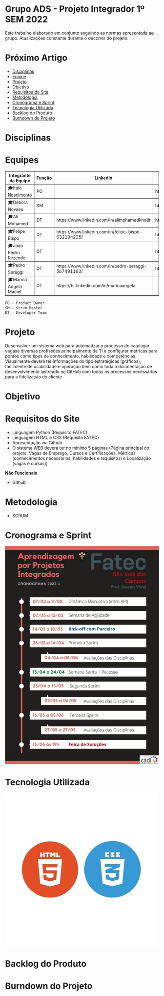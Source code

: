 #  Grupo ADS - Projeto Integrador 1º SEM 2022

Este trabalho elaborado em conjunto seguindo as normas apresentada ao grupo. Atualizações constante durante o decorrer do projeto.


# Próximo Artigo

- [Disciplinas](#Disciplinas)
- [Equipe](#Equipes)
- [Projeto](#Projeto)
- [Objetivo](#Objetivo)
- [Requisitos do Site](#Requisitos-do-site)
- [Metodologia](#Metodologia)
- [Cronograma e Sprint](#Cronograma-e-Sprint)
- [Tecnologia Utilizada](#Tecnologia-Utilizada)
- [Backlog do Produto](#Backlog-do-Produto)
- [Burndown do Projeto](#Burndown-do-Projeto)

# Disciplinas

 # **Equipes**
<table border="1">
    <tr>
        <th>Integrante da Equipe</th>
        <th>Função</th>
        <th>Linkedln</th>
        <th>Github</th>
    </tr>
    <tr>
        <td>🎓Italo Nascimento</td>
        <td>PO</td>
        <td></td>
        <td>https://github.com/italobonilha</td>
    </tr>
    <tr>
        <td>🎓Debora Novaes</td>
        <td>SM</td>
        <td></td>
        <td>https://github.com/deborataira</td>
    </tr>
     <tr>
        <td>🎓Ali Mohamed </td>
        <td>DT</td>
        <td>https://www.linkedin.com/in/alimohamedkhodr</td>
        <td>https://github.com/alimoahmed</td>
    </tr>
     <tr>
        <td>🎓Felipe Bispo </td>
        <td>DT</td>
        <td>https://www.linkedin.com/in/felipe-bispo-632104235/</td>
        <td>https://github.com/fsbispo</td>
    </tr>
     <tr>
        <td>🎓Joao Pedro Rezende</td>
        <td>DT</td>
        <td></td>
        <td>https://github.com/joaolrez</td>
    </tr>
     <tr>
        <td>🎓Pedro Seraggi</td>
        <td>DT</td>
        <td>https://www.linkedin.com/in/pedro-seraggi-5b7491163/</td>
        <td>https://github.com/PedroSeraggi</td>
    </tr>
     <tr>
        <td>🎓Marina Angela Maciel</td>
        <td>DT</td>
        <td>https://br.linkedin.com/in/marinaangela</td>
        <td></td>
    </tr>
</table>



```
PO - Product Owner
SM - Scrum Master
DT - Developer Team
```

# Projeto

Desenvolver um sistema web para automatizar o processo de catalogar vagase djversas profissões principalmente de TI e configurar métricas para pontos como tipos de conhecimento, habilidade e competências. Visualmente deverá ter informações do tipo estratégicas (gráficos), facilmente de usabilidade e operação bem como toda a dcumentação de desenvolvimento lastreado no GitHub com todos os processos necessários para a fidelização do cliente 

# Objetivo

# Requisitos do Site
- Linguagem Python (Requisito FATEC)
- Linguagem HTML e CSS (Requisito FATEC)
- Apresentação via Github
- O sistema WEB deverá ter no minimo 5 páginas (Página principal do projeto, Vagas de Emprego, Cursos e Certificações, Métricas (conhecimentos necessários, habilidades e requisitos) e Localização (vagas e cursos))

**Não Funcionais**
- Github 

# Metodologia
- SCRUM

# Cronograma e Sprint
![](https://github.com/DISPVAG/imagens/blob/main/cronograma.jpg)

# Tecnologia Utilizada
![](https://github.com/DISPVAG/imagens/blob/main/html%20(1).jpg)
# Backlog do Produto

# Burndown do Projeto


